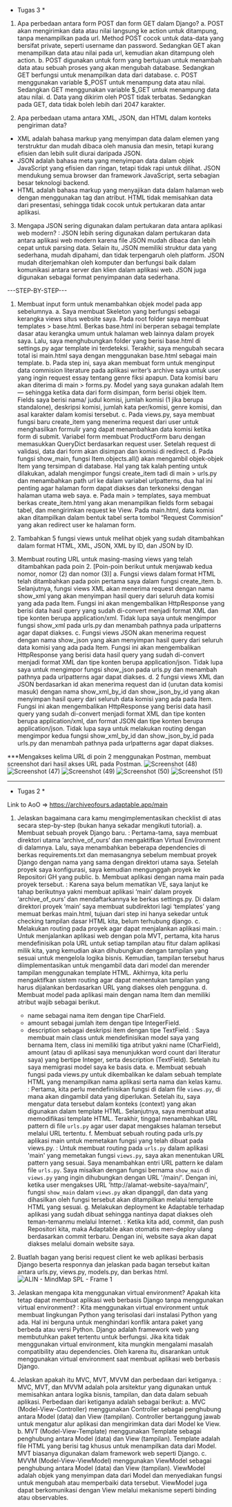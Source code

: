 * Tugas 3 *

1. Apa perbedaan antara form POST dan form GET dalam Django?
a. POST akan mengirimkan data atau nilai langsung ke action untuk ditampung, tanpa menampilkan pada url. Method POST cocok untuk data-data yang bersifat private, seperti username dan password. Sedangkan GET akan menampilkan data atau nilai pada url, kemudian akan ditampung oleh action.
b. POST digunakan untuk form yang bertujuan untuk menambah data atau sebuah proses yang akan mengubah database. Sedangkan GET berfungsi untuk menampilkan data dari database.
c. POST menggunakan variable $_POST untuk menampung data atau nilai. Sedangkan GET menggunakan variable $_GET untuk menampung data atau nilai.
d. Data yang dikirim oleh POST tidak terbatas. Sedangkan pada GET, data tidak boleh lebih dari 2047 karakter.

2. Apa perbedaan utama antara XML, JSON, dan HTML dalam konteks pengiriman data?
- XML adalah bahasa markup yang menyimpan data dalam elemen yang terstruktur dan mudah dibaca oleh manusia dan mesin, tetapi kurang efisien dan lebih sulit diurai daripada JSON.
- JSON adalah bahasa meta yang menyimpan data dalam objek JavaScript yang efisien dan ringan, tetapi tidak rapi untuk dilihat. JSON mendukung semua browser dan framework JavaScript, serta sebagian besar teknologi backend.
- HTML adalah bahasa markup yang menyajikan data dalam halaman web dengan menggunakan tag dan atribut. HTML tidak memisahkan data dari presentasi, sehingga tidak cocok untuk pertukaran data antar aplikasi.

3. Mengapa JSON sering digunakan dalam pertukaran data antara aplikasi web modern?
: JSON lebih sering digunakan dalam pertukaran data antara aplikasi web modern karena file JSON mudah dibaca dan lebih cepat untuk parsing data. Selain itu, JSON memiliki struktur data yang sederhana, mudah dipahami, dan tidak terpengaruh oleh platform. JSON mudah diterjemahkan oleh komputer dan berfungsi baik dalam komunikasi antara server dan klien dalam aplikasi web. JSON juga digunakan sebagai format penyimpanan data sederhana.

---STEP-BY-STEP---

1. Membuat input form untuk menambahkan objek model pada app sebelumnya.
a. Saya membuat Skeleton yang berfungsi sebagai kerangka views situs website saya. Pada root folder saya membuat templates > base.html. Berkas base.html ini berperan sebagai template dasar atau kerangka umum untuk halaman web lainnya dalam proyek saya. Lalu, saya menghubungkan folder yang berisi base.html di settings.py agar template ini terdeteksi. Terakhir, saya mengubah secara total isi main.html saya dengan menggunakan base.html sebagai main template.
b. Pada step ini, saya akan membuat form untuk menginput data commision literature pada aplikasi writer’s archive saya untuk user yang ingin request essay tentang genre fiksi apapun. Data komisi baru akan diterima di main > forms.py. Model yang saya gunakan adalah Item— sehingga ketika data dari form disimpan, form berisi objek Item. Fields saya berisi nama/ judul komisi, jumlah komisi (1 jika berupa standalone), deskripsi komisi, jumlah kata per/komisi, genre komisi, dan asal karakter dalam komisi tersebut.
c. Pada views.py, saya membuat fungsi baru create_item yang menerima request dari user untuk menghasilkan formulir yang dapat menambahkan data komisi ketika form di submit. Variabel form membuat ProductForm baru dengan memasukkan QueryDict berdasarkan request user. Setelah request di validasi, data dari form akan disimpan dan komisi di redirect.
d. Pada fungsi show_main, fungsi Item.objects.all() akan mengambil objek-objek Item yang tersimpan di database. Hal yang tak kalah penting untuk dilakukan, adalah mengimpor fungsi create_item tadi di main > urls.py dan menambahkan path url ke dalam variabel urlpatterns, dua hal ini penting agar halaman form dapat diakses dan terkoneksi dengan halaman utama web saya.
e. Pada main > templates, saya membuat berkas create_item.html yang akan menampilkan fields form sebagai tabel, dan mengirimkan request ke View. Pada main.html, data komisi akan ditampilkan dalam bentuk tabel serta tombol “Request Commision” yang akan redirect user ke halaman form.

2. Tambahkan 5 fungsi views untuk melihat objek yang sudah ditambahkan dalam format HTML, XML, JSON, XML by ID, dan JSON by ID.
3. Membuat routing URL untuk masing-masing views yang telah ditambahkan pada poin 2.
[Poin-poin berikut untuk menjawab kedua nomor, nomor (2) dan nomor (3)]
a. Fungsi views dalam format HTML telah ditambahkan pada poin pertama saya dalam fungsi create_item.
b. Selanjutnya, fungsi views XML akan menerima request dengan nama show_xml yang akan menyimpan hasil query dari seluruh data komisi yang ada pada Item. Fungsi ini akan mengembalikan HttpResponse yang berisi data hasil query yang sudah di-convert menjadi format XML dan tipe konten berupa application/xml. Tidak lupa saya untuk mengimpor fungsi show_xml pada urls.py dan menambah pathnya pada urlpatterns agar dapat diakses.
c. Fungsi views JSON akan menerima request dengan nama show_json yang akan menyimpan hasil query dari seluruh data komisi yang ada pada Item. Fungsi ini akan mengembalikan HttpResponse yang berisi data hasil query yang sudah di-convert menjadi format XML dan tipe konten berupa application/json. Tidak lupa saya untuk mengimpor fungsi show_json pada urls.py dan menambah pathnya pada urlpatterns agar dapat diakses.
d. 2 fungsi views XML dan JSON berdasarkan id akan menerima request dan id (urutan data komisi masuk) dengan nama show_xml_by_id dan show_json_by_id yang akan menyimpan hasil query dari seluruh data komisi yang ada pada Item. Fungsi ini akan mengembalikan HttpResponse yang berisi data hasil query yang sudah di-convert menjadi format XML dan tipe konten berupa application/xml, dan format JSON dan tipe konten berupa application/json. Tidak lupa saya untuk melakukan routing dengan mengimpor kedua fungsi show_xml_by_id dan show_json_by_id pada urls.py dan menambah pathnya pada urlpatterns agar dapat diakses.

***Mengakses kelima URL di poin 2 menggunakan Postman, membuat screenshot dari hasil akses URL pada Postman.
![Screenshot (48)](https://github.com/nadyaaysha/archive_of_ours/assets/124881541/84e39417-7b53-4e88-9f54-80fff13b0648)
![Screenshot (47)](https://github.com/nadyaaysha/archive_of_ours/assets/124881541/59a48754-94c2-46e5-8b88-3829d9ba3dcd)
![Screenshot (49)](https://github.com/nadyaaysha/archive_of_ours/assets/124881541/57f4dc0c-66d7-4f22-8354-21cc4b8cf749)
![Screenshot (50)](https://github.com/nadyaaysha/archive_of_ours/assets/124881541/174e4bcd-947d-480d-b74a-88ea37da0936)
![Screenshot (51)](https://github.com/nadyaaysha/archive_of_ours/assets/124881541/4dd3a21d-b2ef-4df0-8085-fdd0740cd4b3)

***

* Tugas 2 *

Link to AoO => https://archiveofours.adaptable.app/main

1. Jelaskan bagaimana cara kamu mengimplementasikan checklist di atas secara step-by-step (bukan hanya sekadar mengikuti tutorial).
    a. Membuat sebuah proyek Django baru.
      : Pertama-tama, saya membuat direktori utama ‘archive_of_ours’ dan mengaktifkan Virtual Environment di dalamnya. Lalu, saya menambahkan beberapa dependencies di berkas requirements.txt dan memasangnya sebelum membuat proyek Django dengan nama yang sama dengan direktori utama saya. Setelah proyek saya konfigurasi, saya kemudian mengunggah proyek ke Repositori GH yang public.
    b. Membuat aplikasi dengan nama main pada proyek tersebut.
      : Karena saya belum mematikan VE, saya lanjut ke tahap berikutnya yakni membuat aplikasi ‘main’ dalam proyek ‘archive_of_ours’ dan mendaftarkannya ke berkas settings.py. Di dalam direktori proyek ‘main’ saya membuat subdirektori lagi ‘templates’ yang memuat berkas main.html, tujuan dari step ini hanya sekedar untuk checking tampilan dasar HTML kita, belum terhubung django.
    c. Melakukan routing pada proyek agar dapat menjalankan aplikasi main.
      : Untuk menjalankan aplikasi web dengan pola MVT, pertama, kita harus mendefinisikan pola URL untuk setiap tampilan atau fitur dalam aplikasi milik kita, yang kemudian akan dihubungkan dengan tampilan yang sesuai untuk mengelola logika bisnis. Kemudian, tampilan tersebut harus diimplementasikan untuk mengambil data dari model dan merender tampilan menggunakan template HTML. Akhirnya, kita perlu mengaktifkan sistem routing agar dapat menentukan tampilan yang harus dijalankan berdasarkan URL yang diakses oleh pengguna.
    d. Membuat model pada aplikasi main dengan nama Item dan memiliki atribut wajib sebagai berikut.
    - name sebagai nama item dengan tipe CharField.
    - amount sebagai jumlah item dengan tipe IntegerField.
    - description sebagai deskripsi item dengan tipe TextField.
      : Saya membuat main class untuk mendefinisikan model saya yang bernama Item, class ini memiliki tiga atribut yakni name (CharField), amount (atau di aplikasi saya menunjukkan word count dari literatur saya) yang bertipe Integer, serta description (TextField). Setelah itu saya memigrasi model saya ke basis data.
    e. Membuat sebuah fungsi pada views.py untuk dikembalikan ke dalam sebuah template HTML yang menampilkan nama aplikasi serta nama dan kelas kamu.
      : Pertama, kita perlu mendefinisikan fungsi di dalam file `views.py`, di mana akan dingambil data yang diperlukan. Setelah itu, saya mengatur data tersebut dalam konteks (context) yang akan digunakan dalam template HTML. Selanjutnya, saya membuat atau memodifikasi template HTML. Terakhir, tinggal menambahkan URL pattern di file `urls.py` agar user dapat mengakses halaman tersebut melalui URL tertentu.
    f. Membuat sebuah routing pada urls.py aplikasi main untuk memetakan fungsi yang telah dibuat pada views.py.
      : Untuk membuat routing pada `urls.py` dalam aplikasi 'main' yang memetakan fungsi `views.py`, saya akan menentukan URL pattern yang sesuai. Saya menambahkan entri URL pattern ke dalam file `urls.py`. Saya misalkan dengan fungsi bernama `show_main` di `views.py` yang ingin dihubungkan dengan URL '/main/'. Dengan ini, ketika user mengakses URL 'http://alamat-website-saya/main/', fungsi `show_main` dalam `views.py` akan dipanggil, dan data yang dihasilkan oleh fungsi tersebut akan ditampilkan melalui template HTML yang sesuai.
    g. Melakukan deployment ke Adaptable terhadap aplikasi yang sudah dibuat sehingga nantinya dapat diakses oleh teman-temanmu melalui Internet.
      : Ketika kita add, commit, dan push Repositori kita, maka Adaptable akan otomatis men-deploy ulang berdasarkan commit terbaru. Dengan ini, website saya akan dapat diakses melalui domain website saya.

2. Buatlah bagan yang berisi request client ke web aplikasi berbasis Django beserta responnya dan jelaskan pada bagan tersebut kaitan antara urls.py, views.py, models.py, dan berkas html.
![ALIN - MindMap SPL - Frame 1](https://github.com/nadyaaysha/archive_of_ours/assets/124881541/80dde040-8560-4814-9c6d-aa6ce3963746)

3. Jelaskan mengapa kita menggunakan virtual environment? Apakah kita tetap dapat membuat aplikasi web berbasis Django tanpa menggunakan virtual environment?
   : Kita menggunakan virtual environment untuk membuat lingkungan Python yang terisolasi dari instalasi Python yang ada. Hal ini berguna untuk menghindari konflik antara paket yang berbeda atau versi Python. Django adalah framework web yang membutuhkan paket tertentu untuk berfungsi. Jika kita tidak menggunakan virtual environment, kita mungkin mengalami masalah compatibility atau dependencies. Oleh karena itu, disarankan untuk menggunakan virtual environment saat membuat aplikasi web berbasis Django.

4. Jelaskan apakah itu MVC, MVT, MVVM dan perbedaan dari ketiganya.
   : MVC, MVT, dan MVVM adalah pola arsitektur yang digunakan untuk memisahkan antara logika bisnis, tampilan, dan data dalam sebuah aplikasi. Perbedaan dari ketiganya adalah sebagai berikut:
      a. MVC (Model-View-Controller) menggunakan Controller sebagai penghubung antara Model (data) dan View (tampilan). Controller bertanggung jawab untuk mengatur alur aplikasi dan mengirimkan data dari Model ke View.
      b. MVT (Model-View-Template) menggunakan Template sebagai penghubung antara Model (data) dan View (tampilan). Template adalah file HTML yang berisi tag khusus untuk menampilkan data dari Model. MVT biasanya digunakan dalam framework web seperti Django.
      c. MVVM (Model-View-ViewModel) menggunakan ViewModel sebagai penghubung antara Model (data) dan View (tampilan). ViewModel adalah objek yang menyimpan data dari Model dan menyediakan fungsi untuk mengubah atau memperbaiki data tersebut. ViewModel juga dapat berkomunikasi dengan View melalui mekanisme seperti binding atau observables.
